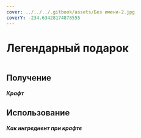 ```yaml
---
cover: ../../../.gitbook/assets/Без имени-2.jpg
coverY: -234.63428174878555
---
```


# Легендарный подарок

<figure><img src="../../../.gitbook/assets/gift_legendary_128.png" alt=""><figcaption></figcaption></figure>

## Получение

#### _Крафт_
## Использование

#### _Как ингредиент при крафте_

